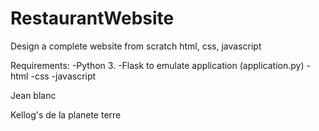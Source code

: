# RestaurantWebsite
Design a complete website from scratch html, css, javascript

Requirements:
 -Python 3.
 -Flask to emulate application (application.py)
 -html
 -css
 -javascript

 Jean blanc

 Kellog's de la planete terre
